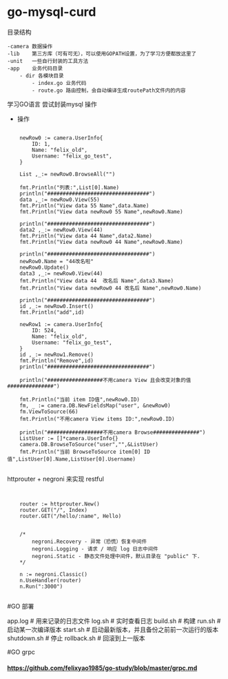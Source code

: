 # go-mysql-curd
目录结构
    
    -camera 数据操作
    -lib    第三方库（可有可无），可以使用GOPATH设置，为了学习方便都放这里了
    -unit   一些自行封装的工具方法
    -app    业务代码目录
        - dir 各模块目录
            - index.go 业务代码 
            - route.go 路由控制，会自动编译生成routePath文件内的内容
    
学习GO语言 尝试封装mysql 操作
- 操作
<pre><code>
    newRow0 := camera.UserInfo{
        ID: 1,
        Name: "felix_old",
        Username: "felix_go_test",
    }
  
    List ,_:= newRow0.BrowseAll("")
  
    fmt.Println("列表:",List[0].Name)
    println("#################################")
    data ,_:= newRow0.View(55)
    fmt.Println("View data 55 Name",data.Name)
    fmt.Println("View data newRow0 55 Name",newRow0.Name)
    
    println("#################################")
    data2 ,_:= newRow0.View(44)
    fmt.Println("View data 44 Name",data2.Name)
    fmt.Println("View data newRow0 44 Name",newRow0.Name)
    
    println("#################################")
    newRow0.Name = "44改名啦"
    newRow0.Update()
    data3 ,_:= newRow0.View(44)
    fmt.Println("View data 44  改名后 Name",data3.Name)
    fmt.Println("View data newRow0 44 改名后 Name",newRow0.Name)
    
    println("#################################")
    id ,_:= newRow0.Insert()
    fmt.Println("add",id)
    
    newRow1 := camera.UserInfo{
        ID: 524,
        Name: "felix_old",
        Username: "felix_go_test",
    }
    id ,_:= newRow1.Remove()
    fmt.Println("Remove",id)
    println("#################################")
  
    println("##################不用camera View 且会改变对象的值###############")

    fmt.Println("当前 item ID值",newRow0.ID)
    fm, _ := camera.DB.NewFieldsMap("user", &newRow0)
    fm.ViewToSource(66)
    fmt.Println("不用camera View items ID:",newRow0.ID)

    println("##################不用camera Browse###############")
    ListUser := []*camera.UserInfo{}
    camera.DB.BrowseToSource("user","",&ListUser)
    fmt.Println("当前 BrowseToSource item[0] ID值",ListUser[0].Name,ListUser[0].Username) 

</pre></code>
        
httprouter + negroni 来实现 restful 


<pre><code>

    router := httprouter.New()
    router.GET("/", Index)
    router.GET("/hello/:name", Hello)


    /*
        negroni.Recovery - 异常（恐慌）恢复中间件
        negroni.Logging - 请求 / 响应 log 日志中间件
        negroni.Static - 静态文件处理中间件，默认目录在 "public" 下.
    */

    n := negroni.Classic()
    n.UseHandler(router)
    n.Run(":3000")  

</pre></code>
#GO 部署

app.log # 用来记录的日志文件
log.sh # 实时查看日志
build.sh # 构建
run.sh # 启动某一次编译版本
start.sh # 启动最新版本，并且备份之前前一次运行的版本
shutdown.sh # 停止
rollback.sh # 回滚到上一版本

#GO grpc
  
  #### https://github.com/felixyao1985/go-study/blob/master/grpc.md 
 
